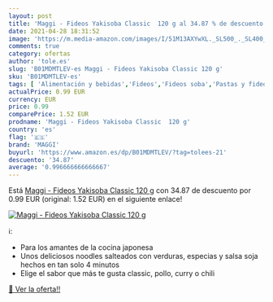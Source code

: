 ```yaml
---
layout: post
title: 'Maggi - Fideos Yakisoba Classic  120 g al 34.87 % de descuento'
date: 2021-04-28 18:31:52
image: 'https://m.media-amazon.com/images/I/51M13AXYwXL._SL500_._SL400_.jpg'
comments: true
category: ofertas
author: 'tole.es'
slug: 'B01MDMTLEV-es Maggi - Fideos Yakisoba Classic 120 g'
sku: 'B01MDMTLEV-es'
tags: [ 'Alimentación y bebidas','Fideos','Fideos soba','Pastas y fideos','maggi', ]
actualPrice: 0.99 EUR
currency: EUR
price: 0.99
comparePrice: 1.52 EUR
prodname: 'Maggi - Fideos Yakisoba Classic  120 g'
country: 'es'
flag: '🇪🇸'
brand: 'MAGGI'
buyurl: 'https://www.amazon.es/dp/B01MDMTLEV/?tag=tolees-21'
descuento: '34.87'
average: '0.996666666666667'
---
```


Está [Maggi - Fideos Yakisoba Classic  120 g](https://www.amazon.es/dp/B01MDMTLEV/?tag=tolees-21) con 34.87 de descuento por 0.99 EUR (original: 1.52 EUR) en el siguiente enlace!

[![Maggi - Fideos Yakisoba Classic  120 g](https://m.media-amazon.com/images/I/51M13AXYwXL._SL500_._SL400_.jpg)](https://www.amazon.es/dp/B01MDMTLEV/?tag=tolees-21)

ℹ️:

- Para los amantes de la cocina japonesa
- Unos deliciosos noodles salteados con verduras, especias y salsa soja hechos en tan solo 4 minutos
- Elige el sabor que más te gusta classic, pollo, curry o chili

[🛒 Ver la oferta!!](https://www.amazon.es/dp/B01MDMTLEV/?tag=tolees-21)

